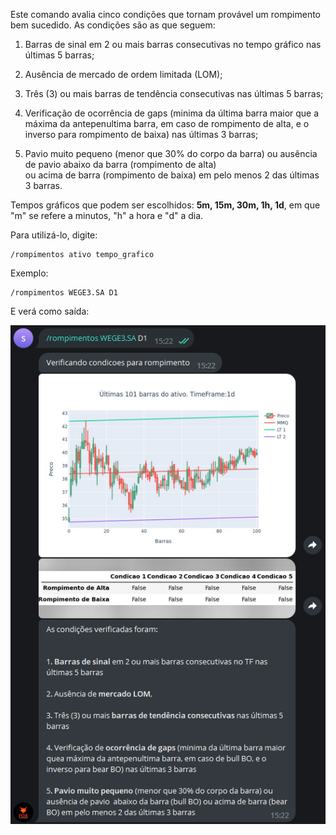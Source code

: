 Este comando avalia cinco condições que tornam 
provável um rompimento bem sucedido. As condições são 
as que seguem: 

1. Barras de sinal em 2 ou mais barras consecutivas no tempo gráfico 
nas últimas 5 barras; 
 
2. Ausência de mercado de ordem limitada (LOM); 
 
3. Três (3) ou mais barras de tendência consecutivas nas últimas 5 barras; 
 
4. Verificação de ocorrência de gaps (minima da 
última barra maior que a máxima da antepenultima 
barra, em caso de rompimento de alta, e o 
inverso para rompimento de baixa) nas últimas 3 barras; 
 
5. Pavio muito pequeno (menor que 30% do 
corpo da barra) ou ausência de pavio 
abaixo da barra (rompimento de alta)  
ou acima de barra (rompimento de baixa) 
em pelo menos 2 das últimas 3 barras.

Tempos gráficos que podem ser escolhidos: **5m, 15m, 30m, 1h, 1d**, em 
que "m" se refere a minutos, "h" a hora e "d" a dia.

Para utilizá-lo, digite: 

```console
/rompimentos ativo tempo_grafico
```

Exemplo: 

```console
/rompimentos WEGE3.SA D1
```

E verá como saída: 

![](/img/rompimentos.png)